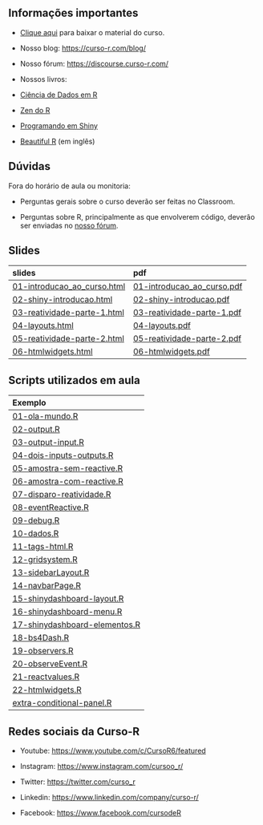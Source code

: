 
<!-- README.md is generated from README.Rmd. Please edit that file -->

## Informações importantes

- [Clique
  aqui](https://raw.githubusercontent.com/curso-r/main-dashboards/master/material_do_curso.zip)
  para baixar o material do curso.

- Nosso blog: <https://curso-r.com/blog/>

- Nosso fórum: <https://discourse.curso-r.com/>

- Nossos livros:

- [Ciência de Dados em R](https://livro.curso-r.com/)

- [Zen do R](https://curso-r.github.io/zen-do-r/)

- [Programando em Shiny](https://programando-em-shiny.curso-r.com/)

- [Beautiful R](https://curso-r.github.io/beautiful-r/) (em inglês)

## Dúvidas

Fora do horário de aula ou monitoria:

- Perguntas gerais sobre o curso deverão ser feitas no Classroom.

- Perguntas sobre R, principalmente as que envolverem código, deverão
  ser enviadas no [nosso fórum](https://discourse.curso-r.com/).

## Slides

| slides                                                                                                      | pdf                                                                                                       |
|:------------------------------------------------------------------------------------------------------------|:----------------------------------------------------------------------------------------------------------|
| [01-introducao_ao_curso.html](https://curso-r.github.io/main-dashboards/slides/01-introducao_ao_curso.html) | [01-introducao_ao_curso.pdf](https://curso-r.github.io/main-dashboards/slides/01-introducao_ao_curso.pdf) |
| [02-shiny-introducao.html](https://curso-r.github.io/main-dashboards/slides/02-shiny-introducao.html)       | [02-shiny-introducao.pdf](https://curso-r.github.io/main-dashboards/slides/02-shiny-introducao.pdf)       |
| [03-reatividade-parte-1.html](https://curso-r.github.io/main-dashboards/slides/03-reatividade-parte-1.html) | [03-reatividade-parte-1.pdf](https://curso-r.github.io/main-dashboards/slides/03-reatividade-parte-1.pdf) |
| [04-layouts.html](https://curso-r.github.io/main-dashboards/slides/04-layouts.html)                         | [04-layouts.pdf](https://curso-r.github.io/main-dashboards/slides/04-layouts.pdf)                         |
| [05-reatividade-parte-2.html](https://curso-r.github.io/main-dashboards/slides/05-reatividade-parte-2.html) | [05-reatividade-parte-2.pdf](https://curso-r.github.io/main-dashboards/slides/05-reatividade-parte-2.pdf) |
| [06-htmlwidgets.html](https://curso-r.github.io/main-dashboards/slides/06-htmlwidgets.html)                 | [06-htmlwidgets.pdf](https://curso-r.github.io/main-dashboards/slides/06-htmlwidgets.pdf)                 |

## Scripts utilizados em aula

| Exemplo                                                                                                            |
|:-------------------------------------------------------------------------------------------------------------------|
| [01-ola-mundo.R](https://curso-r.github.io/202304-dashboards/pratica/01-ola-mundo.R)                               |
| [02-output.R](https://curso-r.github.io/202304-dashboards/pratica/02-output.R)                                     |
| [03-output-input.R](https://curso-r.github.io/202304-dashboards/pratica/03-output-input.R)                         |
| [04-dois-inputs-outputs.R](https://curso-r.github.io/202304-dashboards/pratica/04-dois-inputs-outputs.R)           |
| [05-amostra-sem-reactive.R](https://curso-r.github.io/202304-dashboards/pratica/05-amostra-sem-reactive.R)         |
| [06-amostra-com-reactive.R](https://curso-r.github.io/202304-dashboards/pratica/06-amostra-com-reactive.R)         |
| [07-disparo-reatividade.R](https://curso-r.github.io/202304-dashboards/pratica/07-disparo-reatividade.R)           |
| [08-eventReactive.R](https://curso-r.github.io/202304-dashboards/pratica/08-eventReactive.R)                       |
| [09-debug.R](https://curso-r.github.io/202304-dashboards/pratica/09-debug.R)                                       |
| [10-dados.R](https://curso-r.github.io/202304-dashboards/pratica/10-dados.R)                                       |
| [11-tags-html.R](https://curso-r.github.io/202304-dashboards/pratica/11-tags-html.R)                               |
| [12-gridsystem.R](https://curso-r.github.io/202304-dashboards/pratica/12-gridsystem.R)                             |
| [13-sidebarLayout.R](https://curso-r.github.io/202304-dashboards/pratica/13-sidebarLayout.R)                       |
| [14-navbarPage.R](https://curso-r.github.io/202304-dashboards/pratica/14-navbarPage.R)                             |
| [15-shinydashboard-layout.R](https://curso-r.github.io/202304-dashboards/pratica/15-shinydashboard-layout.R)       |
| [16-shinydashboard-menu.R](https://curso-r.github.io/202304-dashboards/pratica/16-shinydashboard-menu.R)           |
| [17-shinydashboard-elementos.R](https://curso-r.github.io/202304-dashboards/pratica/17-shinydashboard-elementos.R) |
| [18-bs4Dash.R](https://curso-r.github.io/202304-dashboards/pratica/18-bs4Dash.R)                                   |
| [19-observers.R](https://curso-r.github.io/202304-dashboards/pratica/19-observers.R)                               |
| [20-observeEvent.R](https://curso-r.github.io/202304-dashboards/pratica/20-observeEvent.R)                         |
| [21-reactvalues.R](https://curso-r.github.io/202304-dashboards/pratica/21-reactvalues.R)                           |
| [22-htmlwidgets.R](https://curso-r.github.io/202304-dashboards/pratica/22-htmlwidgets.R)                           |
| [extra-conditional-panel.R](https://curso-r.github.io/202304-dashboards/pratica/extra-conditional-panel.R)         |

## Redes sociais da Curso-R

- Youtube: <https://www.youtube.com/c/CursoR6/featured>

- Instagram: <https://www.instagram.com/cursoo_r/>

- Twitter: <https://twitter.com/curso_r>

- Linkedin: <https://www.linkedin.com/company/curso-r/>

- Facebook: <https://www.facebook.com/cursodeR>
